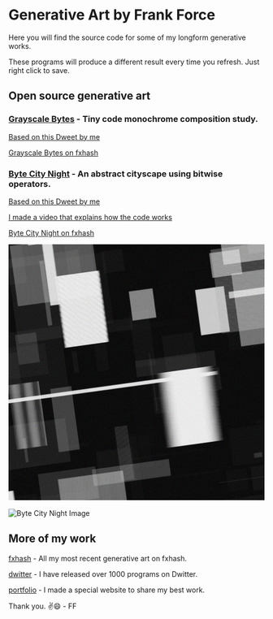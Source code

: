 # Generative Art by Frank Force

Here you will find the source code for some of my longform generative works.

These programs will produce a different result every time you refresh. Just right click to save.

## Open source generative art

### [Grayscale Bytes](https://killedbyapixel.github.io/generative/grayscaleBytes.html) - Tiny code monochrome composition study.

[Based on this Dweet by me](https://www.dwitter.net/d/24449)

[Grayscale Bytes on fxhash](https://www.fxhash.xyz/generative/2370)

### [Byte City Night](https://killedbyapixel.github.io/generative/byteCityNight.html) - An abstract cityscape using bitwise operators.

[Based on this Dweet by me](https://www.dwitter.net/d/17507)

[I made a video that explains how the code works](https://youtu.be/vnx8kI4EcVc)

[Byte City Night on fxhash](https://www.fxhash.xyz/generative/10914)

![Grayscale Bytes Image](/images/grayscaleBytes.jpg)

![Byte City Night Image](/images/byteCityNight.jpg)

## More of my work

[fxhash](https://www.fxhash.xyz/u/KilledByAPixel) - All my most recent generative art on fxhash.

[dwitter](https://www.dwitter.net/u/KilledByAPixel) - I have released over 1000 programs on Dwitter.

[portfolio](https://generative.3d2k.com) - I made a special website to share my best work.

Thank you. ✌️😄 - FF
